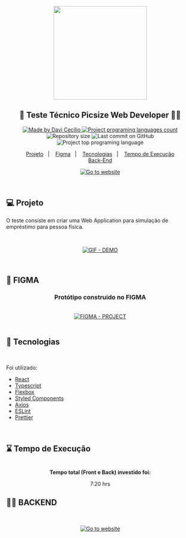 <div align="center">
<a href="https://www.picsize.com.br/" target="_blank">
    <img src="https://www.picsize.com.br/static/images/new-logo.png" width="250px"/>
    </a>
</div>
<h2 align="center">
   📸 Teste Técnico Picsize Web Developer 👨‍💻
</h2>

<p align="center">
<a href="https://github.com/DaviCecilio" target="_blank">
  <img alt="Made by Davi Cecílio" src="https://img.shields.io/badge/made%20by-Davi%20Cec%C3%ADlio-brightgreen">
  </a>
  <a href="https://picsizetest-app.netlify.app/" target="_blank">
  <img alt="Project programing languages count" src="https://img.shields.io/website?url=https%3A%2F%2Fpicsizetest-app.netlify.app%2F">
  </a>
   <img alt="Repository size" src="https://img.shields.io/github/repo-size/davicecilio/picsizetest-app?color=34cb79">
  <img alt="Last commit on GitHub" src="https://img.shields.io/github/last-commit/davicecilio/picsizetest-app?color=34cb79">
  <img alt="Project top programing language" src="https://img.shields.io/github/languages/top/davicecilio/picsizetest-app?color=34cb79">
</p> 

<p align="center">
  <a href="#computer-projeto">Projeto</a>&nbsp;&nbsp;&nbsp;|&nbsp;&nbsp;&nbsp;
  <a href="#art-figma">Figma</a>&nbsp;&nbsp;&nbsp;|&nbsp;&nbsp;&nbsp;
  <a href="#rocket-tecnologias">Tecnologias</a>&nbsp;&nbsp;&nbsp;|&nbsp;&nbsp;&nbsp;
  <a href="#rocket-tecnologias">Tempo de Execução</a>
        <br/>
    <a href="#man_mechanic-backend">Back-End</a>
  </p>

<p align="center">
  <a href="https://picsizetest-app.netlify.app/" target="_blank"><img src="https://img.shields.io/badge/website-click%20here-blue?style=for-the-badge&logo=appveyor" alt="Go to website">
  </a>
</p>
<br/>

## :computer: Projeto 

O teste consiste em criar uma Web Application para simulação de empréstimo para pessoa física.

<br/>

 <p align="center">
 <a href="https://res.cloudinary.com/cryptonita/image/upload/v1593092529/picsize-app/demoAppPicSize.mp4_kxwzjv.gif" target="_blank">
  <img src="https://res.cloudinary.com/cryptonita/image/upload/v1593092529/picsize-app/demoAppPicSize.mp4_kxwzjv.gif" alt="GIF - DEMO">
  </a>
</p>
<br/>

## :art: FIGMA
<div align="center">
<h3>Protótipo construido no FIGMA</h3>
<br/>
<a href="https://www.figma.com/file/BpS2PYTZBCkYkkoJzdbFWa/Test-Picsize?node-id=0%3A1" target="_blank">
<img src="https://img.shields.io/badge/figma-click%20here-blue?style=for-the-badge&logo=appveyor" alt="FIGMA - PROJECT"/>
</a>
</div>
<br/>

## :rocket: Tecnologias
<br/>
  <p>Foi utilizado:</p>
  
-   [React](https://pt-br.reactjs.org/)
-   [Typescript](https://www.typescriptlang.org/)
-   [Flexbox](https://origamid.com/projetos/flexbox-guia-completo/)
-   [Styled Components](https://styled-components.com/)
-   [Axios](https://www.npmjs.com/package/axios)
-   [ESLint](https://eslint.org/)
-   [Prettier](https://prettier.io/)

<br/>

## :hourglass: Tempo de Execução
<br/>
<div align="center">
<strong>Tempo total (Front e Back) investido foi:</strong> <p>7:20 hrs</p>
</div>

## :man_mechanic: BACKEND
<br/>
<p align="center">
  <a href="https://github.com/DaviCecilio/picsizetest-api/" target="_blank"><img src="https://img.shields.io/badge/backend-click%20here-orange?style=for-the-badge&logo=appveyor" alt="Go to website">
  </a>
</p>
